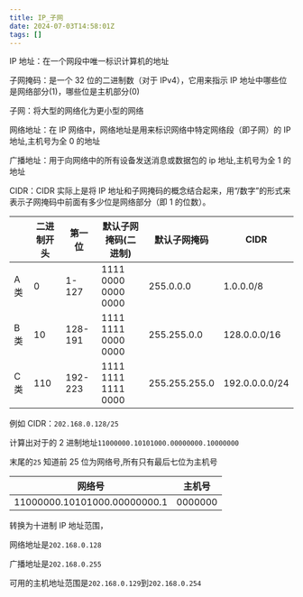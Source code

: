 ```yaml
---
title: IP_子网
date: 2024-07-03T14:58:01Z
tags: []
---
```


IP 地址：在一个网段中唯一标识计算机的地址

子网掩码：是一个 32 位的二进制数（对于 IPv4），它用来指示 IP 地址中哪些位是网络部分(1)，哪些位是主机部分(0)

子网：将大型的网络化为更小型的网络

网络地址：在 IP 网络中，网络地址是用来标识网络中特定网络段（即子网）的 IP 地址,主机号为全 0 的地址

广播地址：用于向网络中的所有设备发送消息或数据包的 ip 地址,主机号为全 1 的地址

CIDR：CIDR 实际上是将 IP 地址和子网掩码的概念结合起来，用“/数字”的形式来表示子网掩码中前面有多少位是网络部分（即 1 的位数）。

|      | 二进制开头 | 第一位  | 默认子网掩码(二进制) | 默认子网掩码  | **CIDR**       |
| ---- | ---------- | ------- | -------------------- | ------------- | -------------- |
| A 类 | 0          | 1-127   | 1111 0000 0000 0000  | 255.0.0.0     | 1.0.0.0/8      |
| B 类 | 10         | 128-191 | 1111 1111 0000 0000  | 255.255.0.0   | 128.0.0.0/16   |
| C 类 | 110        | 192-223 | 1111 1111 1111 0000  | 255.255.255.0 | 192.0.0.0.0/24 |

例如 CIDR：`202.168.0.128/25`​

计算出对于的 2 进制地址`11000000.10101000.00000000.10000000`​

末尾的`25`​ 知道前 25 位为网络号,所有只有最后七位为主机号

| 网络号                       | 主机号  |
| ---------------------------- | ------- |
| 11000000.10101000.00000000.1 | 0000000 |

转换为十进制 IP 地址范围，

网络地址是`202.168.0.128`​

广播地址是`202.168.0.255`​

可用的主机地址范围是`202.168.0.129`​ 到`202.168.0.254`​
